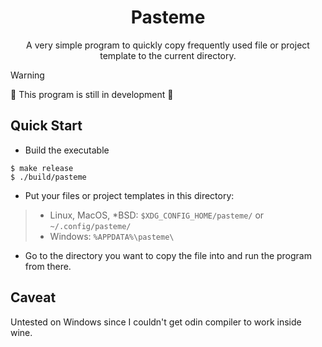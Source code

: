 <h1 align="center">Pasteme</h1>
<p align="center">A very simple program to quickly copy frequently used file or project template to the current directory.</p>

> [!WARNING]
> 🚧 This program is still in development 🚧

## Quick Start

- Build the executable

```console
$ make release
$ ./build/pasteme
```

- Put your files or project templates in this directory:

> - Linux, MacOS, *BSD: `$XDG_CONFIG_HOME/pasteme/` or `~/.config/pasteme/`
> - Windows: `%APPDATA%\pasteme\`

- Go to the directory you want to copy the file into and run the program from there.

## Caveat

Untested on Windows since I couldn't get odin compiler to work inside wine.
